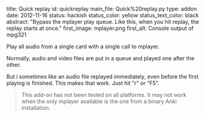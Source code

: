 title: Quick replay
id: quickreplay
main_file: Quick%20replay.py
type: addon
date: 2012-11-16
status: hackish
status_color: yellow
status_text_color: black
abstract: "Bypass the mplayer play queue. Like this, when you hit
replay, the replay starts at once."
first_image: mplayer.png
first_alt: Console output of mpg321

Play all audio from a single card with a single call to mplayer.

Normally, audio and video files are put in a queue and played one after
the other.

But i sometimes like an audio file replayed immediately, even before
the first playing is finished. This makes that work. Just hit “r” or “F5”.

<blockquote class="nb">
This add-on has not been tested on all
platforms. It may not work when the only mplayer available is the one
from a binary Anki installation.
</blockquote>

